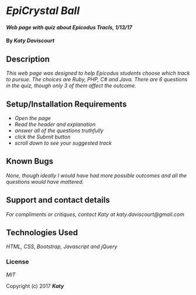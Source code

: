 # _EpiCrystal Ball_

#### _Web page with quiz about Epicodus Tracls, 1/13/17_

#### By _**Katy Daviscourt**_

## Description

_This web page was designed to help Epicodus students choose which track to pursue. The choices are Ruby, PHP, C# and Java. There are 6 questions in the quiz, though only 3 of them affect the outcome._

## Setup/Installation Requirements

* _Open the page_
* _Read the header and explanation_
* _answer all of the questions truthfully_
* _click the Submit button_
* _scroll down to see your suggested track_

## Known Bugs

_None, though ideally I would have had more possible outcomes and all the questions would have mattered._

## Support and contact details

_For compliments or critiques, contact Katy at katy.daviscourt@gmail.com_

## Technologies Used

_HTML, CSS, Bootstrap, Javascript and jQuery_

### License

*MIT*

Copyright (c) 2017 **_Katy_**
